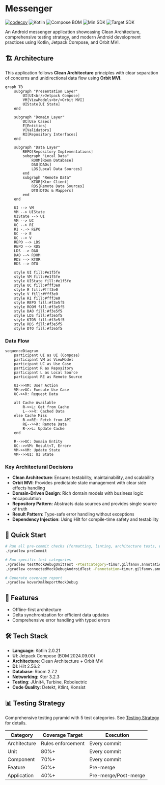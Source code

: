 # Messenger
[![codecov](https://codecov.io/gh/timurgilfanov/messenger/graph/badge.svg?token=MF0478WVBI)](https://codecov.io/gh/timurgilfanov/messenger)
![Kotlin](https://img.shields.io/badge/Kotlin-2.0.21-purple.svg)
![Compose BOM](https://img.shields.io/badge/Compose_BOM-2024.09.00-blue.svg)
![Min SDK](https://img.shields.io/badge/MinSDK-24-green.svg)
![Target SDK](https://img.shields.io/badge/TargetSDK-35-green.svg)

An Android messenger application showcasing Clean Architecture, comprehensive testing strategy, and modern Android development practices using Kotlin, Jetpack Compose, and Orbit MVI.

## 🏗️ Architecture

This application follows **Clean Architecture** principles with clear separation of concerns and unidirectional data flow using **Orbit MVI**.

```mermaid
graph TB
    subgraph "Presentation Layer"
        UI[UI<br/>Jetpack Compose]
        VM[ViewModels<br/>Orbit MVI]
        UIState[UI State]
    end
    
    subgraph "Domain Layer"
        UC[Use Cases]
        E[Entities]
        V[Validators]
        RI[Repository Interfaces]
    end
    
    subgraph "Data Layer"
        REPO[Repository Implementations]
        subgraph "Local Data"
            ROOM[Room Database]
            DAO[DAOs]
            LDS[Local Data Sources]
        end
        subgraph "Remote Data"
            KTOR[Ktor Client]
            RDS[Remote Data Sources]
            DTO[DTOs & Mappers]
        end
    end
    
    UI --> VM
    VM --> UIState
    UIState --> UI
    VM --> UC
    UC --> RI
    RI -.-> REPO
    UC --> E
    UC --> V
    REPO --> LDS
    REPO --> RDS
    LDS --> DAO
    DAO --> ROOM
    RDS --> KTOR
    RDS --> DTO
    
    style UI fill:#e1f5fe
    style VM fill:#e1f5fe
    style UIState fill:#e1f5fe
    style UC fill:#fff3e0
    style E fill:#fff3e0
    style V fill:#fff3e0
    style RI fill:#fff3e0
    style REPO fill:#f3e5f5
    style ROOM fill:#f3e5f5
    style DAO fill:#f3e5f5
    style LDS fill:#f3e5f5
    style KTOR fill:#f3e5f5
    style RDS fill:#f3e5f5
    style DTO fill:#f3e5f5
```

### Data Flow

```mermaid
sequenceDiagram
    participant UI as UI (Compose)
    participant VM as ViewModel
    participant UC as Use Case
    participant R as Repository
    participant L as Local Source
    participant RE as Remote Source
    
    UI->>VM: User Action
    VM->>UC: Execute Use Case
    UC->>R: Request Data
    
    alt Cache Available
        R->>L: Get from Cache
        L-->>R: Cached Data
    else Cache Miss
        R->>RE: Fetch from API
        RE-->>R: Remote Data
        R->>L: Update Cache
    end
    
    R-->>UC: Domain Entity
    UC-->>VM: Result<T, Error>
    VM->>VM: Update State
    VM-->>UI: UI State
```

### Key Architectural Decisions

- **Clean Architecture**: Ensures testability, maintainability, and scalability
- **Orbit MVI**: Provides predictable state management with clear side effects handling
- **Domain-Driven Design**: Rich domain models with business logic encapsulation
- **Repository Pattern**: Abstracts data sources and provides single source of truth
- **Result Pattern**: Type-safe error handling without exceptions
- **Dependency Injection**: Using Hilt for compile-time safety and testability

## 🚀 Quick Start

```bash
# Run all pre-commit checks (formatting, linting, architecture tests, unit & component tests)
./gradlew preCommit

# Run specific test categories
./gradlew testMockDebugUnitTest -PtestCategory=timur.gilfanov.annotations.Unit
./gradlew connectedMockDebugAndroidTest -Pannotation=timur.gilfanov.annotations.FeatureTest 

# Generate coverage report
./gradlew koverXmlReportMockDebug
```

## 📱 Features

- Offline-first architecture
- Delta synchronization for efficient data updates
- Comprehensive error handling with typed errors

## 🛠️ Tech Stack

- **Language**: Kotlin 2.0.21
- **UI**: Jetpack Compose (BOM 2024.09.00)
- **Architecture**: Clean Architecture + Orbit MVI
- **DI**: Hilt 2.56.2
- **Database**: Room 2.7.2
- **Networking**: Ktor 3.2.3
- **Testing**: JUnit4, Turbine, Robolectric
- **Code Quality**: Detekt, Ktlint, Konsist

## 📊 Testing Strategy

Comprehensive testing pyramid with 5 test categories. See [Testing Strategy](https://github.com/timurgilfanov/messenger/blob/main/Testing%20Strategy.md) for details.

| Category     | Coverage Target   | Execution            |
|--------------|-------------------|----------------------|
| Architecture | Rules enforcement | Every commit         |
| Unit         | 80%+              | Every commit         |
| Component    | 70%+              | Every commit         |
| Feature      | 50%+              | Pre-merge            |
| Application  | 40%+              | Pre-merge/Post-merge |
